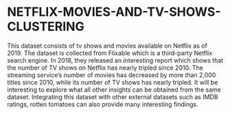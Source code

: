 # NETFLIX-MOVIES-AND-TV-SHOWS-CLUSTERING
This dataset consists of tv shows and movies available on Netflix as of 2019. The dataset is collected from Flixable which is a third-party Netflix search engine.  In 2018, they released an interesting report which shows that the number of TV shows on Netflix has nearly tripled since 2010. The streaming service’s number of movies has decreased by more than 2,000 titles since 2010, while its number of TV shows has nearly tripled. It will be interesting to explore what all other insights can be obtained from the same dataset.  Integrating this dataset with other external datasets such as IMDB ratings, rotten tomatoes can also provide many interesting findings.
